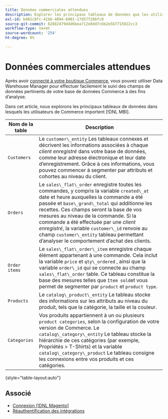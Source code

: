 ```yaml
---
title: Données commerciales attendues
description: Explorer les principaux tableaux de données que les utilisateurs de Commerce importent dans l’IMS
exl-id: b481c8fc-41b6-4094-8901-17d57f26bfc0
source-git-commit: 82882479d4d6bea712e8dd7c6b2e5b7715022cc3
workflow-type: tm+mt
source-wordcount: '254'
ht-degree: 0%

---
```


# Données commerciales attendues

Après avoir [connecté à votre boutique Commerce](../../../data-analyst/importing-data/integrations/magento.md), vous pouvez utiliser Data Warehouse Manager pour effectuer facilement le suivi des champs de données pertinents de votre base de données Commerce à des fins d’analyse.

Dans cet article, nous explorons les principaux tableaux de données dans lesquels les utilisateurs de Commerce importent [!DNL MBI].

| **Nom de la table** | **Description** |
|-----|-----|
| `Customers` | Le `customer\_entity` Les tableaux connexes et décrivent les informations associées à chaque *client enregistré* dans votre base de données, comme leur adresse électronique et leur date d’enregistrement. Grâce à ces informations, vous pouvez commencer à segmenter par attributs et cohortes au niveau du client. |
| `Orders` | Le `sales\_flat\_order` enregistre toutes les commandes, y compris la variable `created\_at` date et heure auxquelles la commande a été passée et `base\_grand\_total` qui additionne les recettes. Ces champs seront la base de vos mesures au niveau de la commande. Si la commande a été effectuée par une *client enregistré*, la variable `customer\_id` renvoie au champ  `customer\_entity` tableau permettant d’analyser le comportement d’achat des clients. |
| `Order items` | Le `sales\_flat\_order\_item` enregistre chaque élément appartenant à une commande. Cela inclut la variable `price` et `qty\_ordered` , ainsi que la variable `order\_id` qui se connecte au champ `sales\_flat\_order` table. Ce tableau constitue la base des mesures telles que `Item sold`et vous permet de segmenter par `product` et `product type`. |
| `Products` | Le `catalog\_product\_entity` Le tableau stocke des informations sur les attributs au niveau du produit, tels que la catégorie, la taille et la couleur. |
| `Categories` | Vos produits appartiennent à un ou plusieurs `product categories`, selon la configuration de votre version de Commerce. Le `catalog\_category\_entity` Le tableau stocke la hiérarchie de ces catégories (par exemple, Propriétés > T-Shirts) et la variable `catalog\_category\_product` Le tableau consigne les connexions entre vos produits et ces catégories. |

{style=&quot;table-layout:auto&quot;}

## Associé

* [Connexion [!DNL Magento]](../integrations/magento.md)
* [Réauthentification des intégrations](https://support.magento.com/hc/en-us/articles/360016733151)
